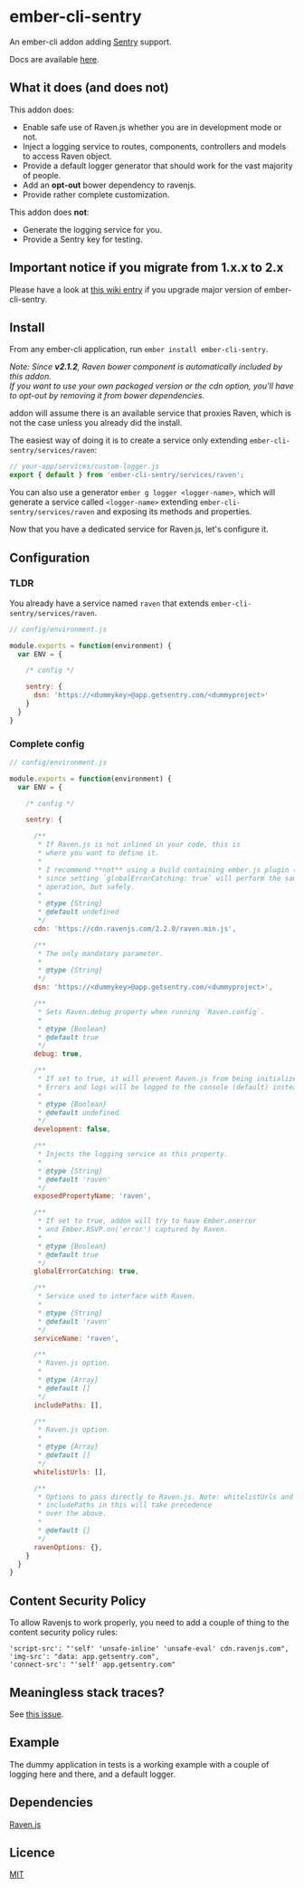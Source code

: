 ember-cli-sentry
================

An ember-cli addon adding [Sentry](https://www.getsentry.com) support.

Docs are available [here](https://damiencaselli.github.io/ember-cli-sentry/).

## What it does (and does not)

This addon does:

* Enable safe use of Raven.js whether you are in development mode or not.
* Inject a logging service to routes, components, controllers and models to access Raven object.
* Provide a default logger generator that should work for the vast majority of people.
* Add an **opt-out** bower dependency to ravenjs.
* Provide rather complete customization.

This addon does **not**:

* Generate the logging service for you.
* Provide a Sentry key for testing.

## Important notice if you migrate from 1.x.x to 2.x

Please have a look at [this wiki entry](https://github.com/damiencaselli/ember-cli-sentry/wiki/Migration-from-1.x.x-to-2.x) if you upgrade major version of ember-cli-sentry.

## Install

From any ember-cli application, run `ember install ember-cli-sentry`.

_Note: Since **v2.1.2**, Raven bower component is automatically included by this addon.  
If you want to use your own packaged version or the cdn option, you'll have to opt-out by removing it from bower dependencies._

addon will assume there is an available service that proxies Raven, which is not the case unless you already did the install.

The easiest way of doing it is to create a service only extending `ember-cli-sentry/services/raven`:

```js
// your-app/services/custom-logger.js
export { default } from 'ember-cli-sentry/services/raven';
```

You can also use a generator `ember g logger <logger-name>`, which will generate a service called `<logger-name>` extending `ember-cli-sentry/services/raven` and exposing its methods and properties.

Now that you have a dedicated service for Raven.js, let's configure it.

## Configuration

### TLDR

You already have a service named `raven` that extends `ember-cli-sentry/services/raven`.

```js
// config/environment.js

module.exports = function(environment) {
  var ENV = {

    /* config */

    sentry: {
      dsn: 'https://<dummykey>@app.getsentry.com/<dummyproject>'
    }
  }
}
```

### Complete config

```js
// config/environment.js

module.exports = function(environment) {
  var ENV = {

    /* config */

    sentry: {

      /**
       * If Raven.js is not inlined in your code, this is
       * where you want to define it.
       *
       * I recommend **not** using a build containing ember.js plugin (https://github.com/getsentry/raven-js/blob/master/plugins/ember.js)
       * since setting `globalErrorCatching: true` will perform the same
       * operation, but safely.
       *
       * @type {String}
       * @default undefined
       */
      cdn: 'https://cdn.ravenjs.com/2.2.0/raven.min.js',

      /**
       * The only mandatory parameter.
       *
       * @type {String}
       */
      dsn: 'https://<dummykey>@app.getsentry.com/<dummyproject>',

      /**
       * Sets Raven.debug property when running `Raven.config`.
       *
       * @type {Boolean}
       * @default true
       */
      debug: true,

      /**
       * If set to true, it will prevent Raven.js from being initialized.
       * Errors and logs will be logged to the console (default) instead of being reported by Raven.
       *
       * @type {Boolean}
       * @default undefined
       */
      development: false,

      /**
       * Injects the logging service as this property.
       *
       * @type {String}
       * @default 'raven'
       */
      exposedPropertyName: 'raven',

      /**
       * If set to true, addon will try to have Ember.onerror
       * and Ember.RSVP.on('error') captured by Raven.
       *
       * @type {Boolean}
       * @default true
       */
      globalErrorCatching: true,

      /**
       * Service used to interface with Raven.
       *
       * @type {String}
       * @default 'raven'
       */
      serviceName: 'raven',

      /**
       * Raven.js option.
       *
       * @type {Array}
       * @default []
       */
      includePaths: [],

      /**
       * Raven.js option.
       *
       * @type {Array}
       * @default []
       */
      whitelistUrls: [],

      /**
       * Options to pass directly to Raven.js. Note: whitelistUrls and
       * includePaths in this will take precedence
       * over the above.
       *
       * @default {}
       */
      ravenOptions: {},
    }
  }
}
```

## Content Security Policy

To allow Ravenjs to work properly, you need to add a couple of thing to the content security policy rules:

```
'script-src': "'self' 'unsafe-inline' 'unsafe-eval' cdn.ravenjs.com",
'img-src': "data: app.getsentry.com",
'connect-src': "'self' app.getsentry.com"
```

## Meaningless stack traces?

See [this issue](https://github.com/damiencaselli/ember-cli-sentry/issues/28).

## Example

The dummy application in tests is a working example with a couple of logging here and there, and a default logger.

## Dependencies

[Raven.js](https://github.com/getsentry/raven-js)

## Licence

[MIT](https://raw.githubusercontent.com/damiencaselli/ember-cli-sentry/master/LICENSE.md)
